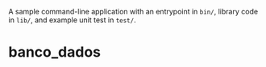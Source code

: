 A sample command-line application with an entrypoint in `bin/`, library code
in `lib/`, and example unit test in `test/`.
# banco_dados
